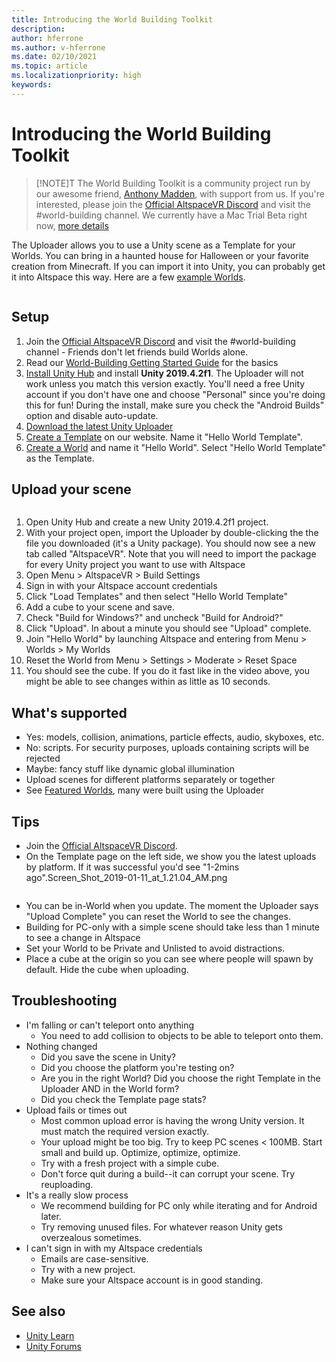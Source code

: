 ```yaml
---
title: Introducing the World Building Toolkit
description: 
author: hferrone
ms.author: v-hferrone
ms.date: 02/10/2021
ms.topic: article
ms.localizationpriority: high
keywords: 
---
```


# Introducing the World Building Toolkit

> [!NOTE]T
> The World Building Toolkit is a community project run by our awesome friend, [Anthony Madden](https://twitter.com/chigamesstudio), with support from us. If you're interested, please join the [Official AltspaceVR Discord](https://discordapp.com/invite/altspacevr) and visit the #world-building channel. We currently have a Mac Trial Beta right now, [more details](https://altvr.com/altspacevr-mac)

The Uploader allows you to use a Unity scene as a Template for your Worlds. You can bring in a haunted house for Halloween or your favorite creation from Minecraft. If you can import it into Unity, you can probably get it into Altspace this way. Here are a few [example Worlds](https://account.altvr.com/worlds/1046572460192825569).

![]()

## Setup 

1. Join the [Official AltspaceVR Discord](https://discordapp.com/invite/altspacevr) and visit the #world-building channel - Friends don't let friends build Worlds alone.
2. Read our [World-Building Getting Started Guide](world-building-getting-started.md) for the basics
3. [Install Unity Hub](https://blogs.unity3d.com/2018/01/24/streamline-your-workflow-introducing-unity-hub-beta) and install **Unity 2019.4.2f1**. The Uploader will not work unless you match this version exactly. You'll need a free Unity account if you don't have one and choose "Personal" since you're doing this for fun! During the install, make sure you check the "Android Builds" option and disable auto-update.
4. [Download the latest Unity Uploader](https://aka.ms/AsvrCommunityUploader)
5. [Create a Template](https://account.altvr.com/space_templates/new) on our website. Name it "Hello World Template".
6. [Create a World](https://help.altvr.com/hc/en-us/articles/360015529094-How-do-I-manage-my-Worlds) and name it "Hello World". Select "Hello World Template" as the Template.

## Upload your scene

![]()

1. Open Unity Hub and create a new Unity 2019.4.2f1 project.
2. With your project open, import the Uploader by double-clicking the the file you downloaded (it's a Unity package). You should now see a new tab called "AltspaceVR". Note that you will need to import the package for every Unity project you want to use with Altspace
3. Open Menu > AltspaceVR > Build Settings
4. Sign in with your Altspace account credentials
5. Click "Load Templates" and then select "Hello World Template"
6. Add a cube to your scene and save.
7. Check "Build for Windows?" and uncheck "Build for Android?"
8. Click "Upload". In about a minute you should see "Upload" complete. 
9. Join "Hello World" by launching Altspace and entering from Menu > Worlds > My Worlds
10. Reset the World from Menu > Settings > Moderate > Reset Space
11. You should see the cube. If you do it fast like in the video above, you might be able to see changes within as little as 10 seconds.

## What's supported

* Yes: models, collision, animations, particle effects, audio, skyboxes, etc.
* No: scripts. For security purposes, uploads containing scripts will be rejected
* Maybe: fancy stuff like dynamic global illumination
* Upload scenes for different platforms separately or together
* See [Featured Worlds](https://account.altvr.com/worlds/featured), many were built using the Uploader

## Tips

* Join the [Official AltspaceVR Discord](https://discordapp.com/invite/altspacevr).
* On the Template page on the left side, we show you the latest uploads by platform. If it was successful you'd see "1-2mins ago".Screen_Shot_2019-01-11_at_1.21.04_AM.png

![]()

* You can be in-World when you update. The moment the Uploader says "Upload Complete" you can reset the World to see the changes.
* Building for PC-only with a simple scene should take less than 1 minute to see a change in Altspace
* Set your World to be Private and Unlisted to avoid distractions.
* Place a cube at the origin so you can see where people will spawn by default. Hide the cube when uploading.

## Troubleshooting

* I'm falling or can't teleport onto anything
    * You need to add collision to objects to be able to teleport onto them.
* Nothing changed
    * Did you save the scene in Unity?
    * Did you choose the platform you're testing on?
    * Are you in the right World? Did you choose the right Template in the Uploader AND in the World form?
    * Did you check the Template page stats?
* Upload fails or times out
    * Most common upload error is having the wrong Unity version. It must match the required version exactly. 
    * Your upload might be too big. Try to keep PC scenes < 100MB. Start small and build up. Optimize, optimize, optimize. 
    * Try with a fresh project with a simple cube.
    * Don't force quit during a build--it can corrupt your scene. Try reuploading.
* It's a really slow process
    * We recommend building for PC only while iterating and for Android later.
    * Try removing unused files. For whatever reason Unity gets overzealous sometimes.
* I can't sign in with my Altspace credentials
    * Emails are case-sensitive.
    * Try with a new project.
    * Make sure your Altspace account is in good standing.

## See also

* [Unity Learn](https://unity3d.com/learn)
* [Unity Forums](https://forum.unity.com)